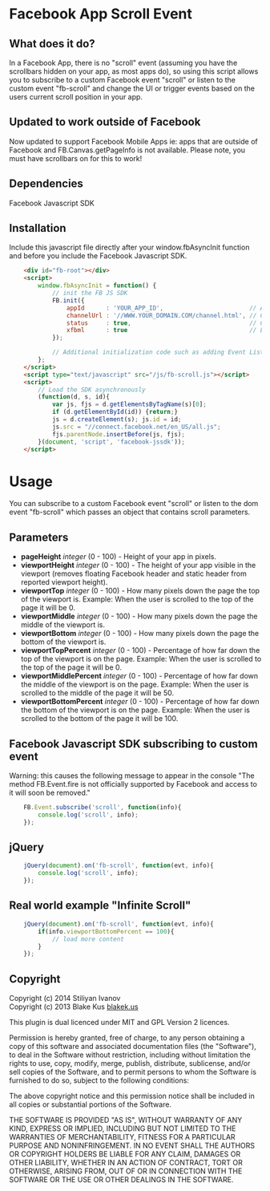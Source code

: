 # Facebook App Scroll Event

## What does it do?

In a Facebook App, there is no "scroll" event (assuming you have the scrollbars hidden on your app, as most apps do), so using this script allows you to subscribe to a custom Facebook event "scroll" or listen to the custom event "fb-scroll" and change the UI or trigger events based on the users current scroll position in your app.

## Updated to work outside of Facebook

Now updated to support Facebook Mobile Apps ie: apps that are outside of Facebook and FB.Canvas.getPageInfo is not available. Please note, you must have scrollbars on for this to work!

## Dependencies

Facebook Javascript SDK

## Installation

Include this javascript file directly after your window.fbAsyncInit function and before you include the Facebook Javascript SDK.

```html
	<div id="fb-root"></div>
	<script>
		window.fbAsyncInit = function() {
			// init the FB JS SDK
			FB.init({
				appId      : 'YOUR_APP_ID',                        // App ID from the app dashboard
				channelUrl : '//WWW.YOUR_DOMAIN.COM/channel.html', // Channel file for x-domain comms
				status     : true,                                 // Check Facebook Login status
				xfbml      : true                                  // Look for social plugins on the page
			});

			// Additional initialization code such as adding Event Listeners goes here
		};
	</script>
	<script type="text/javascript" src="/js/fb-scroll.js"></script>
	<script>
		// Load the SDK asynchronously
		(function(d, s, id){
			var js, fjs = d.getElementsByTagName(s)[0];
			if (d.getElementById(id)) {return;}
			js = d.createElement(s); js.id = id;
			js.src = "//connect.facebook.net/en_US/all.js";
			fjs.parentNode.insertBefore(js, fjs);
		}(document, 'script', 'facebook-jssdk'));
	</script>
```

# Usage

You can subscribe to a custom Facebook event "scroll" or listen to the dom event "fb-scroll" which passes an object that contains scroll parameters.

## Parameters

- **pageHeight** *integer* (0 - 100) - Height of your app in pixels.
- **viewportHeight** *integer* (0 - 100) - The height of your app visible in the viewport (removes floating Facebook header and static header from reported viewport height).
- **viewportTop** *integer* (0 - 100) - How many pixels down the page the top of the viewport is. Example: When the user is scrolled to the top of the page it will be 0.
- **viewportMiddle** *integer* (0 - 100) - How many pixels down the page the middle of the viewport is.
- **viewportBottom** *integer* (0 - 100) - How many pixels down the page the bottom of the viewport is.
- **viewportTopPercent** *integer* (0 - 100) - Percentage of how far down the top of the viewport is on the page. Example: When the user is scrolled to the top of the page it will be 0.
- **viewportMiddlePercent** *integer* (0 - 100) - Percentage of how far down the middle of the viewport is on the page. Example: When the user is scrolled to the middle of the page it will be 50.
- **viewportBottomPercent** *integer* (0 - 100) - Percentage of how far down the bottom of the viewport is on the page. Example: When the user is scrolled to the bottom of the page it will be 100.

## Facebook Javascript SDK subscribing to custom event

Warning: this causes the following message to appear in the console "The method FB.Event.fire is not officially supported by Facebook and access to it will soon be removed."

```javascript
	FB.Event.subscribe('scroll', function(info){
		console.log('scroll', info);
	});
```

## jQuery

```javascript
	jQuery(document).on('fb-scroll', function(evt, info){
		console.log('scroll', info);
	});
```

## Real world example "Infinite Scroll"

```javascript
	jQuery(document).on('fb-scroll', function(evt, info){
		if(info.viewportBottomPercent == 100){
			// load more content
		}
	});
```

## Copyright

Copyright (c) 2014 Stiliyan Ivanov  
Copyright (c) 2013 Blake Kus [blakek.us](http://blakek.us)  


This plugin is dual licenced under MIT and GPL Version 2 licences. 

Permission is hereby granted, free of charge, to any person obtaining a copy of
this software and associated documentation files (the "Software"), to deal in
the Software without restriction, including without limitation the rights to
use, copy, modify, merge, publish, distribute, sublicense, and/or sell copies
of the Software, and to permit persons to whom the Software is furnished to do
so, subject to the following conditions:

The above copyright notice and this permission notice shall be included in all
copies or substantial portions of the Software.

THE SOFTWARE IS PROVIDED "AS IS", WITHOUT WARRANTY OF ANY KIND, EXPRESS OR
IMPLIED, INCLUDING BUT NOT LIMITED TO THE WARRANTIES OF MERCHANTABILITY,
FITNESS FOR A PARTICULAR PURPOSE AND NONINFRINGEMENT. IN NO EVENT SHALL THE
AUTHORS OR COPYRIGHT HOLDERS BE LIABLE FOR ANY CLAIM, DAMAGES OR OTHER
LIABILITY, WHETHER IN AN ACTION OF CONTRACT, TORT OR OTHERWISE, ARISING FROM,
OUT OF OR IN CONNECTION WITH THE SOFTWARE OR THE USE OR OTHER DEALINGS IN THE
SOFTWARE.